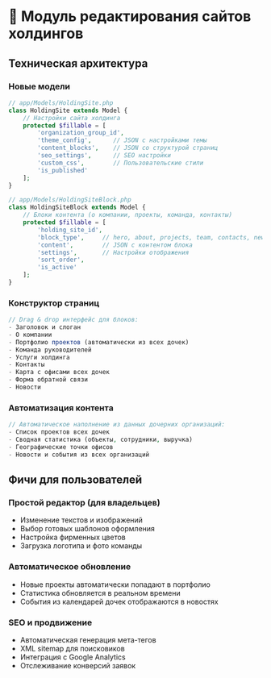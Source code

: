 # 🎨 Модуль редактирования сайтов холдингов

## Техническая архитектура

### Новые модели
```php
// app/Models/HoldingSite.php
class HoldingSite extends Model {
    // Настройки сайта холдинга
    protected $fillable = [
        'organization_group_id',
        'theme_config',      // JSON с настройками темы
        'content_blocks',    // JSON со структурой страниц  
        'seo_settings',      // SEO настройки
        'custom_css',        // Пользовательские стили
        'is_published'
    ];
}

// app/Models/HoldingSiteBlock.php  
class HoldingSiteBlock extends Model {
    // Блоки контента (о компании, проекты, команда, контакты)
    protected $fillable = [
        'holding_site_id',
        'block_type',     // hero, about, projects, team, contacts, news
        'content',        // JSON с контентом блока
        'settings',       // Настройки отображения
        'sort_order',
        'is_active'
    ];
}
```

### Конструктор страниц
```javascript
// Drag & drop интерфейс для блоков:
- Заголовок и слоган
- О компании  
- Портфолио проектов (автоматически из всех дочек)
- Команда руководителей
- Услуги холдинга
- Контакты
- Карта с офисами всех дочек
- Форма обратной связи
- Новости
```

### Автоматизация контента
```php
// Автоматическое наполнение из данных дочерних организаций:
- Список проектов всех дочек
- Сводная статистика (объекты, сотрудники, выручка)
- Географические точки офисов
- Новости и события из всех организаций
```

## Фичи для пользователей

### Простой редактор (для владельцев)
- Изменение текстов и изображений
- Выбор готовых шаблонов оформления  
- Настройка фирменных цветов
- Загрузка логотипа и фото команды

### Автоматическое обновление
- Новые проекты автоматически попадают в портфолио
- Статистика обновляется в реальном времени
- События из календарей дочек отображаются в новостях

### SEO и продвижение  
- Автоматическая генерация мета-тегов
- XML sitemap для поисковиков
- Интеграция с Google Analytics
- Отслеживание конверсий заявок
